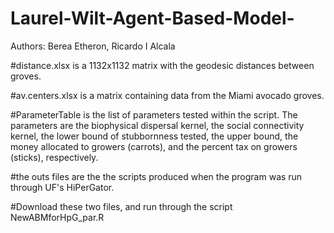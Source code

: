 # Laurel-Wilt-Agent-Based-Model-

Authors: Berea Etheron,
	 Ricardo I Alcala



#distance.xlsx is a 1132x1132 matrix with the geodesic distances between groves.

#av.centers.xlsx is a matrix containing data from the Miami avocado groves.

#ParameterTable is the list of parameters tested within the script. The parameters are the biophysical dispersal kernel, the social connectivity kernel, the lower bound of stubbornness tested, the upper bound, the money allocated to growers (carrots), and the percent tax on growers (sticks), respectively. 

#the outs files are the the scripts produced when the program was run through UF's HiPerGator.

#Download these two files, and run through the script NewABMforHpG_par.R

